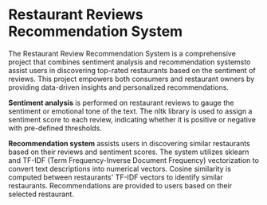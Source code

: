 # Restaurant Reviews Recommendation System
The Restaurant Review Recommendation System is a comprehensive project that combines sentiment analysis and recommendation systemsto assist users in discovering top-rated restaurants based on the sentiment of reviews. This project empowers both consumers and restaurant owners by providing data-driven insights and personalized recommendations.

**Sentiment analysis** is performed on restaurant reviews to gauge the sentiment or emotional tone of the text. The nltk library is used to assign a sentiment score to each review, indicating whether it is positive or negative with pre-defined thresholds.

**Recommendation system** assists users in discovering similar restaurants based on their reviews and sentiment scores. The system utilizes sklearn and TF-IDF (Term Frequency-Inverse Document Frequency) vectorization to convert text descriptions into numerical vectors. Cosine similarity is computed between restaurants' TF-IDF vectors to identify similar restaurants.
Recommendations are provided to users based on their selected restaurant.
